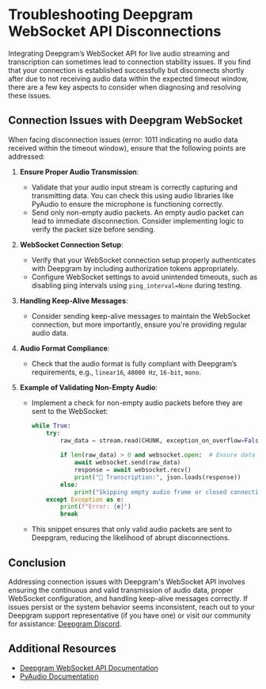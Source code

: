 # Troubleshooting Deepgram WebSocket API Disconnections

Integrating Deepgram’s WebSocket API for live audio streaming and transcription can sometimes lead to connection stability issues. If you find that your connection is established successfully but disconnects shortly after due to not receiving audio data within the expected timeout window, there are a few key aspects to consider when diagnosing and resolving these issues.

## Connection Issues with Deepgram WebSocket

When facing disconnection issues (error: 1011 indicating no audio data received within the timeout window), ensure that the following points are addressed:

1. **Ensure Proper Audio Transmission**:
   - Validate that your audio input stream is correctly capturing and transmitting data. You can check this using audio libraries like PyAudio to ensure the microphone is functioning correctly.
   - Send only non-empty audio packets. An empty audio packet can lead to immediate disconnection. Consider implementing logic to verify the packet size before sending.

2. **WebSocket Connection Setup**:
   - Verify that your WebSocket connection setup properly authenticates with Deepgram by including authorization tokens appropriately.
   - Configure WebSocket settings to avoid unintended timeouts, such as disabling ping intervals using `ping_interval=None` during testing.

3. **Handling Keep-Alive Messages**:
   - Consider sending keep-alive messages to maintain the WebSocket connection, but more importantly, ensure you're providing regular audio data.

4. **Audio Format Compliance**:
   - Check that the audio format is fully compliant with Deepgram’s requirements, e.g., `linear16`, `48000 Hz`, `16-bit`, `mono`.

5. **Example of Validating Non-Empty Audio**:
   - Implement a check for non-empty audio packets before they are sent to the WebSocket:
     ```python
     while True:
         try:
             raw_data = stream.read(CHUNK, exception_on_overflow=False)
             
             if len(raw_data) > 0 and websocket.open:  # Ensure data is not empty and connection is open
                 await websocket.send(raw_data)
                 response = await websocket.recv()
                 print("📝 Transcription:", json.loads(response))
             else:
                 print("Skipping empty audio frame or closed connection.")
         except Exception as e:
             print(f"Error: {e}")
             break
     ```
   - This snippet ensures that only valid audio packets are sent to Deepgram, reducing the likelihood of abrupt disconnections.

## Conclusion

Addressing connection issues with Deepgram's WebSocket API involves ensuring the continuous and valid transmission of audio data, proper WebSocket configuration, and handling keep-alive messages correctly. If issues persist or the system behavior seems inconsistent, reach out to your Deepgram support representative (if you have one) or visit our community for assistance: [Deepgram Discord](https://discord.gg/deepgram).

## Additional Resources

- [Deepgram WebSocket API Documentation](https://developers.deepgram.com/docs/getting-started-with-live-streaming-audio)
- [PyAudio Documentation](https://people.csail.mit.edu/hubert/pyaudio/)